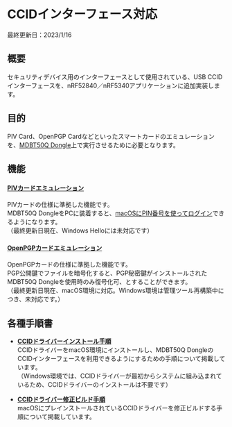 # CCIDインターフェース対応

最終更新日：2023/1/16

## 概要

セキュリティデバイス用のインターフェースとして使用されている、USB CCIDインターフェースを、nRF52840／nRF5340アプリケーションに追加実装します。

## 目的

PIV Card、OpenPGP Cardなどといったスマートカードのエミュレーションを、[MDBT50Q Dongle](../FIDO2Device/MDBT50Q_Dongle/README.md)上で実行させるために必要となります。

## 機能

#### [PIVカードエミュレーション](../CCID/PIVCARDEMUL.md)

PIVカードの仕様に準拠した機能です。<br>
MDBT50Q DongleをPCに装着すると、[macOSにPIN番号を使ってログイン](../FIDO2Device/MDBT50Q_Dongle/PIVPINLOGIN.md)できるようになります。<br>
（最終更新日現在、Windows Helloには未対応です）

#### [OpenPGPカードエミュレーション](../CCID/OpenPGP/README.md)

OpenPGPカードの仕様に準拠した機能です。<br>
PGP公開鍵でファイルを暗号化すると、PGP秘密鍵がインストールされたMDBT50Q Dongleを使用時のみ復号化可、とすることができます。<br>
（最終更新日現在、macOS環境に対応。Windows環境は管理ツール再構築中につき、未対応です。）

## 各種手順書

- <b>[CCIDドライバーインストール手順](../../CCID/BUILDCCIDDRV.md)</b><br>
CCIDドライバーをmacOS環境にインストールし、MDBT50Q DongleのCCIDインターフェースを利用できるようにするための手順について掲載しています。<br>
（Windows環境では、CCIDドライバーが最初からシステムに組み込まれているため、CCIDドライバーのインストールは不要です）

- <b>[CCIDドライバー修正ビルド手順](../../CCID/BUILDCCIDDRV.md)</b><br>
macOSにプレインストールされているCCIDドライバーを修正ビルドする手順について掲載しています。
